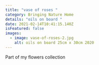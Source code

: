 ```yaml
---
title: "vase of roses "
category: Bringing Nature Home
details: "oils on board "
date: 2021-02-14T10:41:15.140Z
isFeatured: false
images:
  - image: vase-of-roses-2.jpg
    alt: oils on board 25cm x 30cm 2020
---
```

Part of my flowers collection